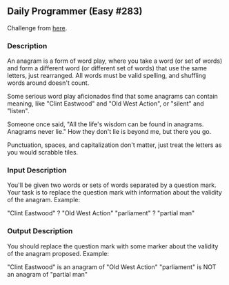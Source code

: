 ## Daily Programmer (Easy #283)

Challenge from [here](https://www.reddit.com/r/dailyprogrammer/comments/52enht/20160912_challenge_283_easy_anagram_detector/).

### Description

An anagram is a form of word play, where you take a word (or set of words) and form a different word (or different set of words) that use the same letters, just rearranged. All words must be valid spelling, and shuffling words around doesn't count.

Some serious word play aficionados find that some anagrams can contain meaning, like "Clint Eastwood" and "Old West Action", or "silent" and "listen".

Someone once said, "All the life's wisdom can be found in anagrams. Anagrams never lie." How they don't lie is beyond me, but there you go.

Punctuation, spaces, and capitalization don't matter, just treat the letters as you would scrabble tiles.

### Input Description

You'll be given two words or sets of words separated by a question mark. Your task is to replace the question mark with information about the validity of the anagram. Example:

"Clint Eastwood" ? "Old West Action"
"parliament" ? "partial man"

### Output Description

You should replace the question mark with some marker about the validity of the anagram proposed. Example:

"Clint Eastwood" is an anagram of "Old West Action"
"parliament" is NOT an anagram of "partial man"


